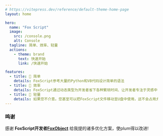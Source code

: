 ```yaml
---
# https://vitepress.dev/reference/default-theme-home-page
layout: home

hero:
  name: "Fox Script"
  image:
    src: /console.png
    alt: Console
  tagline: 简单、效率、轻量
  actions:
    - theme: brand
      text: 快速开始
      link: /快速开始

features:
  - title: 🚀 简单
    details: FoxScript参考大量的Python和VB代码设计简单的语法
  - title: 🔨 效率
    details: FoxScript通过动态类型为开发者省下各种繁琐时间、让开发者专注于灵感中
  - title: 🔐 轻量
    details: 如果您不介意。您甚至可以把FoxScript文件移动至U盘中使用，这不会占用太大空间
---
```



<style>
:root {
  --vp-home-hero-name-color: transparent;
  --vp-home-hero-name-background: -webkit-linear-gradient(120deg, #bd34fe 30%, #41d1ff);

  --vp-home-hero-image-background-image: linear-gradient(-45deg, #bd34fe 50%, #47caff 50%);
  --vp-home-hero-image-filter: blur(44px);
}

@media (min-width: 640px) {
  :root {
    --vp-home-hero-image-filter: blur(56px);
  }
}

@media (min-width: 960px) {
  :root {
    --vp-home-hero-image-filter: blur(68px);
  }
}
</style>

### 鸣谢

感谢 **FoxScript开发者[FoxObject](https://space.bilibili.com/1775553323)** 给我提的诸多优化方案，使plum得以改进!

